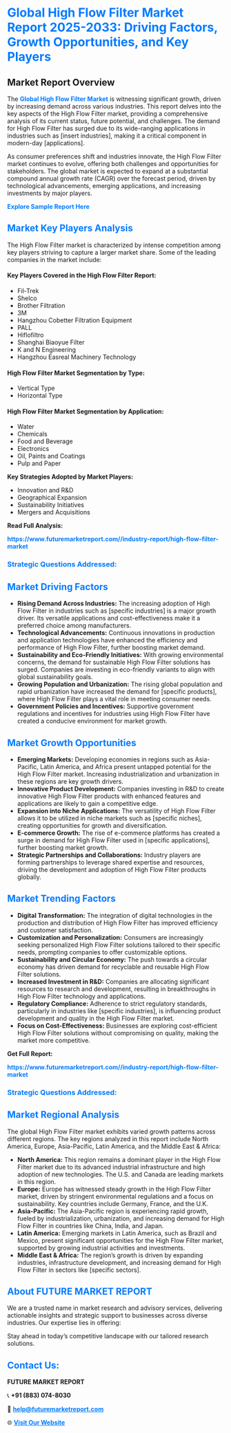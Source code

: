 <h1 style="color: #007BFF;">Global High Flow Filter Market Report 2025-2033: Driving Factors, Growth Opportunities, and Key Players</h1>

<section id="overview">
<h2>Market Report Overview</h2>
<p>The <a href="https://www.futuremarketreport.com//industry-report/high-flow-filter-market" style="color: #007BFF; text-decoration: none;"><strong>Global High Flow Filter Market</strong></a> is witnessing significant growth, driven by increasing demand across various industries. This report delves into the key aspects of the High Flow Filter market, providing a comprehensive analysis of its current status, future potential, and challenges. The demand for High Flow Filter has surged due to its wide-ranging applications in industries such as [insert industries], making it a critical component in modern-day [applications].</p>
<p>As consumer preferences shift and industries innovate, the High Flow Filter market continues to evolve, offering both challenges and opportunities for stakeholders. The global market is expected to expand at a substantial compound annual growth rate (CAGR) over the forecast period, driven by technological advancements, emerging applications, and increasing investments by major players.</p>
</section>

<section id="overview">
<p><a href="https://www.futuremarketreport.com//request-sample/reportId=52080" style="color: #007BFF; text-decoration: none;"><strong>Explore Sample Report Here</strong></a></p>
</section>

<section id="key-players">
<h2 style="color: #007BFF;">Market Key Players Analysis</h2>
<p>The High Flow Filter market is characterized by intense competition among key players striving to capture a larger market share. Some of the leading companies in the market include:</p>
<h4>Key Players Covered in the High Flow Filter Report:</h4>
<ul><li>Fil-Trek</li><li>Shelco</li><li>Brother Filtration</li><li>3M</li><li>Hangzhou Cobetter Filtration Equipment</li><li>PALL</li><li>Hiflofiltro</li><li>Shanghai Biaoyue Filter</li><li>K and N Engineering</li><li>Hangzhou Easreal Machinery Technology</li></ul>
<h4>High Flow Filter Market Segmentation by Type:</h4>
<ul><li>Vertical Type</li><li>Horizontal Type</li></ul>

<h4>High Flow Filter Market Segmentation by Application:</h4>
<ul><li>Water</li><li>Chemicals</li><li>Food and Beverage</li><li>Electronics</li><li>Oil, Paints and Coatings</li><li>Pulp and Paper</li></ul>
<p><strong>Key Strategies Adopted by Market Players:</strong></p>
<ul>
<li>Innovation and R&D</li>
<li>Geographical Expansion</li>
<li>Sustainability Initiatives</li>
<li>Mergers and Acquisitions</li>
</ul>
</section>

<section>
<p><strong>Read Full Analysis: </strong></p><a href="https://www.futuremarketreport.com//industry-report/high-flow-filter-market" style="color: #007BFF; text-decoration: none;"><strong>https://www.futuremarketreport.com//industry-report/high-flow-filter-market</strong></a>
<h3 style="color: #007BFF;">Strategic Questions Addressed:</h3>
</section>

<section id="driving-factors">
<h2 style="color: #007BFF;">Market Driving Factors</h2>
<ul>
<li><strong>Rising Demand Across Industries:</strong> The increasing adoption of High Flow Filter in industries such as [specific industries] is a major growth driver. Its versatile applications and cost-effectiveness make it a preferred choice among manufacturers.</li>
<li><strong>Technological Advancements:</strong> Continuous innovations in production and application technologies have enhanced the efficiency and performance of High Flow Filter, further boosting market demand.</li>
<li><strong>Sustainability and Eco-Friendly Initiatives:</strong> With growing environmental concerns, the demand for sustainable High Flow Filter solutions has surged. Companies are investing in eco-friendly variants to align with global sustainability goals.</li>
<li><strong>Growing Population and Urbanization:</strong> The rising global population and rapid urbanization have increased the demand for [specific products], where High Flow Filter plays a vital role in meeting consumer needs.</li>
<li><strong>Government Policies and Incentives:</strong> Supportive government regulations and incentives for industries using High Flow Filter have created a conducive environment for market growth.</li>
</ul>
</section>

<section id="growth-opportunities">
<h2 style="color: #007BFF;">Market Growth Opportunities</h2>
<ul>
<li><strong>Emerging Markets:</strong> Developing economies in regions such as Asia-Pacific, Latin America, and Africa present untapped potential for the High Flow Filter market. Increasing industrialization and urbanization in these regions are key growth drivers.</li>
<li><strong>Innovative Product Development:</strong> Companies investing in R&D to create innovative High Flow Filter products with enhanced features and applications are likely to gain a competitive edge.</li>
<li><strong>Expansion into Niche Applications:</strong> The versatility of High Flow Filter allows it to be utilized in niche markets such as [specific niches], creating opportunities for growth and diversification.</li>
<li><strong>E-commerce Growth:</strong> The rise of e-commerce platforms has created a surge in demand for High Flow Filter used in [specific applications], further boosting market growth.</li>
<li><strong>Strategic Partnerships and Collaborations:</strong> Industry players are forming partnerships to leverage shared expertise and resources, driving the development and adoption of High Flow Filter products globally.</li>
</ul>
</section>

<section id="trending-factors">
<h2 style="color: #007BFF;">Market Trending Factors</h2>
<ul>
<li><strong>Digital Transformation:</strong> The integration of digital technologies in the production and distribution of High Flow Filter has improved efficiency and customer satisfaction.</li>
<li><strong>Customization and Personalization:</strong> Consumers are increasingly seeking personalized High Flow Filter solutions tailored to their specific needs, prompting companies to offer customizable options.</li>
<li><strong>Sustainability and Circular Economy:</strong> The push towards a circular economy has driven demand for recyclable and reusable High Flow Filter solutions.</li>
<li><strong>Increased Investment in R&D:</strong> Companies are allocating significant resources to research and development, resulting in breakthroughs in High Flow Filter technology and applications.</li>
<li><strong>Regulatory Compliance:</strong> Adherence to strict regulatory standards, particularly in industries like [specific industries], is influencing product development and quality in the High Flow Filter market.</li>
<li><strong>Focus on Cost-Effectiveness:</strong> Businesses are exploring cost-efficient High Flow Filter solutions without compromising on quality, making the market more competitive.</li>
</ul>
</section>

<section>
<p><strong>Get Full Report: </strong></p><a href="https://www.futuremarketreport.com//industry-report/high-flow-filter-market" style="color: #007BFF; text-decoration: none;"><strong>https://www.futuremarketreport.com//industry-report/high-flow-filter-market</strong></a>
<h3 style="color: #007BFF;">Strategic Questions Addressed:</h3>
</section>


<section id="regional-analysis">
<h2 style="color: #007BFF;">Market Regional Analysis</h2>
<p>The global High Flow Filter market exhibits varied growth patterns across different regions. The key regions analyzed in this report include North America, Europe, Asia-Pacific, Latin America, and the Middle East & Africa:</p>
<ul>
<li><strong>North America:</strong> This region remains a dominant player in the High Flow Filter market due to its advanced industrial infrastructure and high adoption of new technologies. The U.S. and Canada are leading markets in this region.</li>
<li><strong>Europe:</strong> Europe has witnessed steady growth in the High Flow Filter market, driven by stringent environmental regulations and a focus on sustainability. Key countries include Germany, France, and the U.K.</li>
<li><strong>Asia-Pacific:</strong> The Asia-Pacific region is experiencing rapid growth, fueled by industrialization, urbanization, and increasing demand for High Flow Filter in countries like China, India, and Japan.</li>
<li><strong>Latin America:</strong> Emerging markets in Latin America, such as Brazil and Mexico, present significant opportunities for the High Flow Filter market, supported by growing industrial activities and investments.</li>
<li><strong>Middle East & Africa:</strong> The region’s growth is driven by expanding industries, infrastructure development, and increasing demand for High Flow Filter in sectors like [specific sectors].</li>
</ul>
</section>

<footer>
<h2 style="color: #007BFF;">About FUTURE MARKET REPORT</h2>
<p>We are a trusted name in market research and advisory services, delivering actionable insights and strategic support to businesses across diverse industries. Our expertise lies in offering:</p>

<p>Stay ahead in today’s competitive landscape with our tailored research solutions.</p>

<h2 style="color: #007BFF;">Contact Us:</h2>
<p><strong>FUTURE MARKET REPORT</strong></p>
<p>📞 <strong>+91 (883) 074-8030</strong></p>
<p>📧 <strong><a href="mailto:help@futuremarketreport.com" style="color: #007BFF;">help@futuremarketreport.com</a></strong></p>
<p>🌐 <strong><a href="https://www.futuremarketreport.com/" style="color: #007BFF;">Visit Our Website</a></strong></p>
</footer>